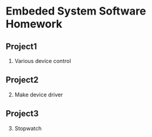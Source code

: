 # Embeded System Software Homework


## Project1
1. Various device control

## Project2
2. Make device driver

## Project3
3. Stopwatch
